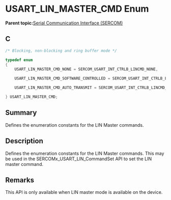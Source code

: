# USART\_LIN\_MASTER\_CMD Enum

**Parent topic:**[Serial Communication Interface \(SERCOM\)](GUID-76AE7205-E3EF-4EE6-AC28-5153E3565982.md)

## C

```c
/* Blocking, non-blocking and ring buffer mode */

typedef enum
{
    USART_LIN_MASTER_CMD_NONE = SERCOM_USART_INT_CTRLB_LINCMD_NONE,

    USART_LIN_MASTER_CMD_SOFTWARE_CONTROLLED = SERCOM_USART_INT_CTRLB_LINCMD_SOFTWARE_CONTROL_TRANSMIT_CMD,

    USART_LIN_MASTER_CMD_AUTO_TRANSMIT = SERCOM_USART_INT_CTRLB_LINCMD_AUTO_TRANSMIT_CMD

} USART_LIN_MASTER_CMD;

```

## Summary

Defines the enumeration constants for the LIN Master commands.

## Description

Defines the enumeration constants for the LIN Master commands. This may be used in the SERCOMx\_USART\_LIN\_CommandSet API to set the LIN master command.

## Remarks

This API is only available when LIN master mode is available on the device.

